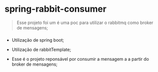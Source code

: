 # spring-rabbit-consumer
> Esse projeto foi um é uma poc para utilizar o rabbitmq como broker de mensagens;

### 

* Utilização de spring boot;

* Utilização de rabbitTemplate;

* Esse é o projeto reponsável por consumir a mensagem a a partir do broker de mensagens;
